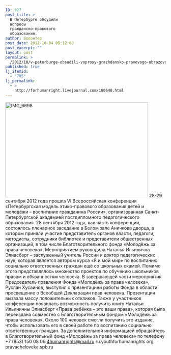 ```yaml
---
ID: 927
post_title: >
  В Петербурге обсудили
  вопросы
  гражданско-правового
  образования.
author: Волонтер
post_date: 2012-10-04 05:12:00
post_excerpt: ""
layout: post
permalink: >
  /2012/10/v-peterburge-obsudili-voprosy-grazhdansko-pravovogo-obrazovaniya.html
published: true
lj_itemid:
  - "705"
lj_permalink:
  - >
    http://forhumanright.livejournal.com/180640.html
---
```

<a href="http://forhumanright.livejournal.com/pics/catalog/382/11791" target="_blank"><img src="http://ic.pics.livejournal.com/forhumanright/21927954/11791/11791_original.jpg" alt="IMG_6698" title="IMG_6698" width="448" height="299" /></a> 28-29 сентября 2012 года прошла VI Всероссийская конференция «Петербургская модель этико-правового образования детей и молодёжи – воспитание гражданина России», организованная Санкт-Петербургской академией постдипломного педагогического образования. 
28 сентября 2012 года, как часть конференции, состоялось пленарное заседание в Белом зале Аничкова дворца, в котором приняли участие  представитель органов власти, педагоги, методисты, сотрудники библиотек и представители общественных организаций, в том числе Благотворительного фонда «Молодёжь за права человека». Мероприятием руководила Наталья Ильинична Элиасберг – заслуженный учитель России и доктор педагогических наук, которая является автором курса «Я и мой мир» по воспитанию социально ответственных граждан ещё со школьных скамей. 
Помимо этого представлялось множество проектов по обучению школьников правам и обязанностям человека. В завершающей части мероприятия Председатель правления Фонда «Молодёжь за права человека», Руслан Хусаинов, выступил с презентацией работы Фонда в области просвещение о Всеобщей Декларации прав человека. Презентация вызвала массу положительных откликов.
Также у участников конференции появилась возможность получить книгу Натальи Ильиничны Элиасберг «Права ребёнка – это ваши права», которая была переиздана совместно с Благотворительным фондом «Молодёжь за права человека». Около 100 человек смогли получить это издание, чтобы использовать его в своей работе по воспитанию социально ответственных граждан. 
За дополнительной информацией обращайтесь
в Благотворительный фонд «Молодёжь за права человека»
по телефону +7 (953) 150 08 06
4humanrights@mail.ru
ru.youthforhumanrights.org
pravacheloveka.spb.ru